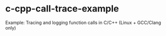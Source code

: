 # c-cpp-call-trace-example
Example: Tracing and logging function calls in C/C++ (Linux + GCC/Clang only)
